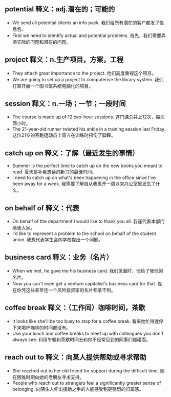## potential 释义：adj.潜在的；可能的
* We send all potential clients an info pack. 我们给所有潜在的客户都发了信息包。
* First we need to identify actual and potential problems. 首先，我们需要弄清实际的问题和潜在的问题。

## project 释义：n.生产项目，方案，工程
* They attach great importance to the project. 他们高度重视这个项目。
* We are going to set up a project to computerise the library system. 我们打算开展一个图书馆系统电脑化的项目。

## session 释义：n.一场；一节；一段时间
* The course is made up of 12 two-hour sessions. 这门课总共上12次，每次两小时。
* The 21-year-old runner twisted his ankle in a training session last Friday. 这位21岁的赛跑运动员上周五在训练时扭伤了脚踝。

## catch up on 释义：了解（最近发生的事情）
* Summer is the perfect time to catch up on the new books you meant to read. 夏天是补看想读的新书的最佳时间。
* I need to catch up on what's been happening in the office since I've been away for a week. 我需要了解自从我离开一周以来办公室里发生了什么。

## on behalf of 释义：代表
* On behalf of the department I would like to thank you all. 我谨代表本部门感谢大家。
* I'd like to represent a problem to the school on behalf of the student union. 我想代表学生会向学校提出一个问题。

## business card 释义：业务（名片）
* When we met, he gave me his business card. 我们见面时，他给了我他的名片。
* Now you can't even get a venture capitalist's business card for that. 现在你凭这些甚至连一个风险投资家的名片都拿不到。

## coffee break 释义：（工作间）咖啡时间，茶歇
* It looks like she'll be too busy to stop for a coffee break. 看来她忙得连停下来喝杯咖啡的时间都没有。
* Use your lunch and coffee breaks to meet up with colleagues you don't always see. 利用午餐和茶歇时间去和你不经常见到的同事们碰碰面。

## reach out to 释义：向某人提供帮助或寻求帮助
* She reached out to her old friend for support during the difficult time. 她在困难时期向她的老朋友寻求支持。
* People who reach out to strangers feel a significantly greater sense of belonging. 向陌生人伸出援助之手的人能感受到更强烈的归属感。
